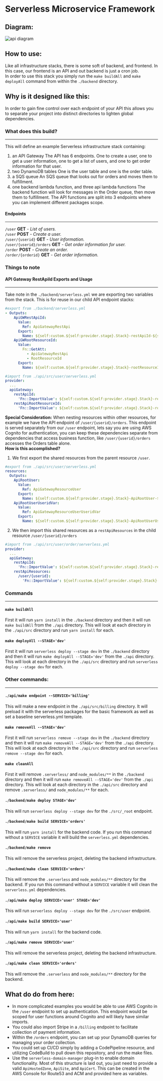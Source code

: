 # Serverless Microservice Framework

## Diagram:
![api diagram](https://github.com/trilom/sls-microservice/blob/master/sls-microservice.jpg "API Diagram")

## How to use:
Like all infrastructure stacks, there is some soft of backend, and frontend.  In this case, our frontend is an API and out backend is just a cron job.  
In order to use this stack you simply run the `make buildAll` and `make deployAll` command from within the `./backend` directory.  

## Why is it designed like this:
In order to gain fine control over each endpoint of your API this allows you to separate your project into distinct directories to lighten global dependencies.

### What does this build?
---
This will define an example Serverless infrastructure stack containing:
1. an API Gateway
The API has 6 endpoints.  One to create a user, one to get a user information, one to get a list of users, and one to get order information for that user.
2. two DynamoDB tables
One is the user table and one is the order table.
3. a SQS queue
An SQS queue that looks out for orders and moves them to fulfillment.
4. one backend lambda function, and three api lambda functions
The backend function will look for messages in the Order queue, then move them to fulfillment.
The API functions are split into 3 endpoints where you can implement different packages scope.

#### Endpoints
---
`/user` __GET__ - _List of users._  
`/user` __POST__ - _Create a user._  
`/user/{userid}` __GET__ - _User information._  
`/user/{userid}/orders` __GET__ - _Get order information for user._  
`/order` __POST__ - _Create an order._  
`/order/{orderid}` __GET__ - _Get order information._  

### Things to note
#### API Gateway RestApiId Exports and Usage
---
Take note in the `./backend/serverless.yml` we are exporting two variables from the stack.  This is for reuse in our child API endpoint stacks:
```yaml
#export from ./backend/serverless.yml
- Outputs:
    ApiGWRestApiId:
      Value:
        Ref: ApiGatewayRestApi
      Export:
        Name: ${self:custom.${self:provider.stage}.Stack}-restApiId-${self:provider.stage}
    ApiGWRootResourceId:
      Value:
        Fn::GetAtt:
          - ApiGatewayRestApi
          - RootResourceId
      Export:
        Name: ${self:custom.${self:provider.stage}.Stack}-rootResourceId-${self:provider.stage}
```
```yaml
#import from ./api/src/user/serverless.yml
provider:
  ...
  apiGateway:
    restApiId:
      'Fn::ImportValue': ${self:custom.${self:provider.stage}.Stack}-restApiId-${self:provider.stage}
    restApiRootResourceId:
      'Fn::ImportValue': ${self:custom.${self:provider.stage}.Stack}-rootResourceId-${self:provider.stage}
```

__Special Consideration:__ When nesting resources within other resources, for example we have the API endpoint of `/user/{userid}/orders`.  This endpoint is served separately from our `/user` endpoint, lets say you are using AWS Cognito for authentication, you can keep these dependencies separate from dependencies that access business function, like `/user/{userid}/orders` accesses the Orders table alone.  
__How is this accomplished?__  
1. We first export the shared resources from the parent resource `/user`.  

```yaml
#export from ./api/src/user/serverless.yml
resources:
  Outputs:
    ApiRootUser:
      Value:
        Ref: ApiGatewayResourceUser
      Export:
        Name: ${self:custom.${self:provider.stage}.Stack}-ApiRootUser-${self:provider.stage}
    ApiRootUserUseridVar:
      Value:
        Ref: ApiGatewayResourceUserUseridVar
      Export:
        Name: ${self:custom.${self:provider.stage}.Stack}-ApiRootUserUseridVar-${self:provider.stage}
```
2. We then import this shared resources as a `restApiResources` in the child resource `/user/{userid}/orders`  
```yaml
#import from ./api/src/user/order/serverless.yml
provider:
  ...
  apiGateway:
    restApiId:
      'Fn::ImportValue': ${self:custom.${self:provider.stage}.Stack}-restApiId-${self:provider.stage}
    restApiResources:
      /user/{userid}:
        'Fn::ImportValue': ${self:custom.${self:provider.stage}.Stack}-ApiRootUserUseridVar-${self:provider.stage}
```

### Commands
---
#### `make buildAll`
First it will run `yarn install` in the `./backend` directory and then it will run `make buildAll` from the `./api` directory.  This will look at each directory in the `./api/src` directory and run `yarn install` for each.
#### `make deployAll --STAGE='dev'`
First it will run `serverless deploy --stage dev` in the `./backend` directory and then it will run `make deployAll --STAGE='dev'` from the `./api` directory.  This will look at each directory in the `./api/src` directory and run `serverless deploy --stage dev` for each.

### Other commands:
---
#### `./api/make endpoint --SERVICE='billing'`
This will make a new endpoint in the `./api/src/billing` directory.  It will preload it with the serverless packages for the basic framework as well as set a baseline serverless.yml template.
#### `make removeAll --STAGE='dev'`
First it will run `serverless remove --stage dev` in the `./backend` directory and then it will run `make removeAll --STAGE='dev'` from the `./api` directory.  This will look at each directory in the `./api/src` directory and run `serverless remove --stage dev` for each.
#### `make cleanAll`
First it will remove `.serverless/` and `node_modules/**` in the `./backend` directory and then it will run `make removeAll --STAGE='dev'` from the `./api` directory.  This will look at each directory in the `./api/src` directory and remove `.serverless/` and `node_modules/**` for each.

#### `./backend/make deploy STAGE='dev'`
This will run `serverless deploy --stage dev` for the `./src/_root` endpoint.  
#### `./backend/make build SERVICE='orders'`
This will run `yarn install` for the backend code.  If you run this command without a `SERVICE` variable it will build the `serverless.yml` dependencies.
#### `./backend/make remove `
This will remove the serverless project, deleting the backend infrastructure.
#### `./backend/make clean SERVICE='orders'`
This will remove the `.serverless` and `node_modules/**` directory for the backend.  If you run this command without a `SERVICE` variable it will clean the `serverless.yml` dependencies.

#### `./api/make deploy SERVICE='user' STAGE='dev'`
This will run `serverless deploy --stage dev` for the `./src/user` endpoint.
#### `./api/make build SERVICE='user'`
This will run `yarn install` for the backend code.
#### `./api/make remove SERVICE='user'`
This will remove the serverless project, deleting the backend infrastructure.
#### `./api/make clean SERVICE='orders'`
This will remove the `.serverless` and `node_modules/**` directory for the backend.

## What do do from here:
* In more complicated examples you would be able to use AWS Cognito in the `/user` endpoint to set up authentication.  This endpoint would be scoped for user functions around Cognito and will likely have similar imports.  
* You could also import Stripe in a `/billing` endpoint to facilitate collection of payment information.  
* Within the `/orders` endpoint, you can set up your DynamoDB queries for managing your order collection.  
* You could set up CI/CD simply by adding a CodePipeline resource, and utilizing CodeBuild to pull down this repository, and run the make files.  
* Use the `serverless-domain-manager` plug-in to enable domain functionality.  Most of this structure is laid out, you just need to provide a valid `ApiHostedZone`, `ApiSite`, and `ApiCert`.  This can be created in the AWS Console for Route53 and ACM and provided here as variables.  
